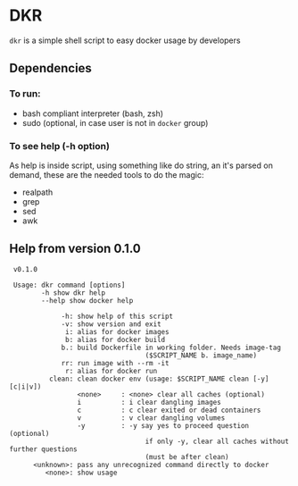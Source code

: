 # DKR

`dkr` is a simple shell script to easy docker usage by developers

## Dependencies

### To run:

- bash compliant interpreter (bash, zsh)
- sudo (optional, in case user is not in `docker` group)

### To see help (-h option)

As help is inside script, using something like do string, an it's parsed on demand, these are the needed tools to do the magic:

- realpath
- grep
- sed
- awk

## Help from version 0.1.0

```
 v0.1.0

 Usage: dkr command [options]
        -h show dkr help
        --help show docker help

             -h: show help of this script
             -v: show version and exit
              i: alias for docker images
              b: alias for docker build
             b.: build Dockerfile in working folder. Needs image-tag
                                  ($SCRIPT_NAME b. image_name)
             rr: run image with --rm -it
              r: alias for docker run
          clean: clean docker env (usage: $SCRIPT_NAME clean [-y] [c|i|v])
                 <none>     : <none> clear all caches (optional)
                 i          : i clear dangling images
                 c          : c clear exited or dead containers
                 v          : v clear dangling volumes
                 -y         : -y say yes to proceed question (optional)
                                  if only -y, clear all caches without further questions
                                  (must be after clean)
      <unknown>: pass any unrecognized command directly to docker
         <none>: show usage
```
